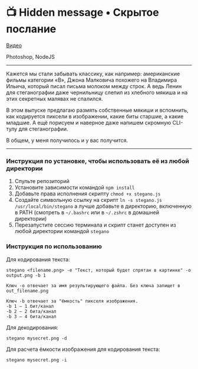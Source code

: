 # 📺 Hidden message • Скрытое послание

[Видео](https://localhost/#tbd)

Photoshop, NodeJS

---

Кажется мы стали забывать классику, как например: американские фильмы категории «B», Джона Малковича похожего на Владимира Ильича, который писал письма молоком между строк. А ведь Ленин для стеганографии даже чернильницу слепил из хлебного мякиша и на этих секретных малявах не спалился.

В этом выпуске предлагаю размять собственные мякиши и вспомнить, как кодируется пиксели в изображении, какие биты старшие, а какие младшие. А ещё порисуем и наверное даже напишем скромную CLI-тулу для стеганографии.

В общем, у меня получилось и у вас получится.

---

### Инструкция по установке, чтобы использовать её из любой директории

1. Спульте репозиторий
2. Установите зависимости командой `npm install`
3. Добавьте права исполнения скрипту `chmod +x stegano.js`
4. Создайте символьную ссылку на скрипт `ln -s stegano.js /usr/local/bin/stegano` а лучше добавьте в директорию, включенную в PATH (смотреть в `~/.bashrc` или в `~/.zshrc` в домашней директории)
5. Перезапустите сессию терминала и скрипт станет доступен из любой директории командой `stegano`

### Инструкция по использованию

Для кодирования текста:

```
stegano <filename.png> -e "Текст, который будет спрятан в картинке" -o output.png -b 1

Ключ -o отвечает за имя результирующего файла. Без ключа запищет в out_filename.png

Ключ -b отвечает за "ёмкость" пикселя изображения.
-b 1 — 1 бит/канал
-b 2 — 2 бита/канал
-b 3 — 4 бита/канал
```

Для декодирования:

```
stegano mysecret.png -d
```

Для расчета ёмкости изображения для кодирования текста:

```
stegano mysecret.png -i
```
